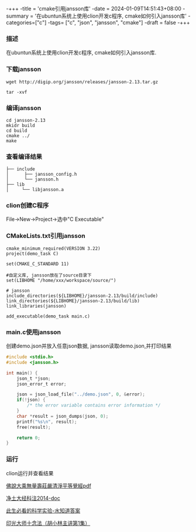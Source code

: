 -+++
-title = 'cmake引用jansson库'
-date = 2024-01-09T14:51:43+08:00
-summary = '在ubuntun系统上使用clion开发c程序, cmake如何引入jansson库'
-categories=["c"]
-tags= ["c", "json", "jansson", "cmake"]
-draft = false
-+++

### 描述

在ubuntun系统上使用clion开发c程序, cmake如何引入jansson库.

### 下载jansson

```shell
wget http://digip.org/jansson/releases/jansson-2.13.tar.gz

tar -xvf
```

### 编译jansson
```shell
cd jansson-2.13
mkidr build
cd build
cmake ../
make
```

### 查看编译结果

```shell
├── include
│      ├── jansson_config.h
│      └── jansson.h
├── lib
│     └── libjansson.a

```


### clion创建C程序
File->New->Project->选中"C Executable"

### CMakeLists.txt引用jansson

```make
cmake_minimum_required(VERSION 3.22)
project(demo_task C)

set(CMAKE_C_STANDARD 11)

#自定义库, jansson放在了source目录下
set(LIBHOME "/home/xxx/workspace/source/")

# jansson
include_directories(${LIBHOME}/jansson-2.13/build/include)
link_directories(${LIBHOME}/jansson-2.13/build/lib)
link_libraries(jansson)

add_executable(demo_task main.c)

```

### main.c使用jansson

创建demo.json并放入任意json数据, jansson读取demo.json,并打印结果

```c
#include <stdio.h>
#include <jansson.h>

int main() {
    json_t *json;
    json_error_t error;

    json = json_load_file("../demo.json", 0, &error);
    if(!json) {
        /* the error variable contains error information */
    }
    char *result = json_dumps(json, 0);
    printf("%s\n", result);
    free(result);

    return 0;
}

```


### 运行

clion运行并查看结果

[佛說大乘無量壽莊嚴清淨平等覺經pdf](http://www.sxjy360.top/page-download/)

[净土大经科注2014-doc](http://www.sxjy360.top/page-download/)

[此生必看的科学实验-水知道答案](http://www.sxjy360.top/page-download/)

[印光大师十念法（胡小林主讲第1集）](http://www.sxjy360.top/page-download/)